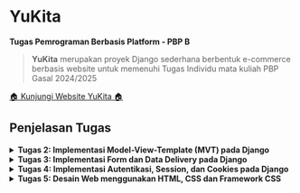 # YuKita

**Tugas Pemrograman Berbasis Platform - PBP B**

> **YuKita** merupakan proyek Django sederhana berbentuk e-commerce berbasis website untuk memenuhi Tugas Individu mata kuliah PBP Gasal 2024/2025

[ 🏠 Kunjungi Website YuKita 🏠 ](http://gnade-yuka-yukita.pbp.cs.ui.ac.id/)

## **Penjelasan Tugas**

<details>
<summary> <b> Tugas 2: Implementasi Model-View-Template (MVT) pada Django </b> </summary>

## **Implementasi Checklist**

* ### Inisiasi Proyek Django

Setelah saya membuat direktori baru dengan nama Yukita, nama e-commerce buatan saya, saya membuat dependencies pada berkas 'requirements.txt' yang berisi

```
django
gunicorn
whitenoise
psycopg2-binary
requests
urllib3
```

Lalu melakukan instalasi dependencies setelah menjalankan virtual environment dengan perintah `pip install -r requirements.txt` dan membuat proyek Django dengan perintah `django-admin startproject yukita .`

* ### Menjalankan Server

Setelah membuat proyek Django, saya menambahkan string `ALLOWED_HOSTS = ["localhost", "127.0.0.1"]` untuk keperluan deployment dan menjalankan server Django dengan perintah `python3 manage.py runserver`

* ### Membuat  aplikasi `main`

Saya menjalankan perintah `python manage.py startapp main` untuk membuat aplikasi baru bernama main. Lalu saya menambahkan `main` ke `INSTALLED_APPS` pada berkas `settings.py` 


* ### Membuat model aplikasi `main`

Saya membuat berkas `models.py` pada direktori `main` yang berisikan

```
from django.db import models

class ShopEntry(models.Model):
    name = models.CharField(max_length=255)
    price = models.IntegerField()
    description = models.TextField()
    quantity = models.IntegerField()
    location = models.CharField(max_length=255)

    @property
    def is_avaible(self):
        return self.quantity > 0
```

Lalu saya mengimigrasikan model yang sudah saya buat dengan menjalankan perintah `python3 manage.py makemigrations` dan mengimigrasikannya ke basis data lokal dengan menjalankan perintah `python manage.py migrate`

* ### Membuat template dan view aplikasi `main`

Template untuk merender pada file `views.py` berisikan

```
from django.shortcuts import render

def show_main(request):
    context = {
        'product_name': 'BLAHAJ Soft Toy',
        'product_price': 'IDR 299,000',
        'product_description': 'A large and soft cuddly shark. It\'s perfect to hug, use as a pillow, or play with. This toy will bring comfort and joy to any child.',
        'product_quantity': 1,
        'product_location': 'Jakarta, Surabaya, Bali',
        'name' : "Gnade Yuka",
        'kelas' : "PBP-B"
    }

    return render(request, "main.html", context)

```

dan template pada file `html.main` berisi 

```
<h1>YuKita</h1>

<h5>Nama: </h5>
<p>{{ name }}</p>

<h5>Kelas: </h5>
<p>{{ kelas }}</p>

<h1>{{ product_name }}</h1>

<h5>Price: </h5>
<p>{{ product_price }}</p>

<h5>Description: </h5>
<p>{{ product_description }}</p>

<h5>Quantity: </h5>
<p>{{ product_quantity }}</p>

<h5>Location: </h5>
<p>{{ product_location }}</p>
```

* ### Melakukanrouting pada aplikasi `main`

Untuk mengatur URL pada aplikasi `main`, saya membuat berkas `urls.py` pada aplikasi `main` berisikan

```
from django.urls import path
from main.views import show_main

app_name = 'main'

urlpatterns = [
    path('', show_main, name='show_main'),
]
```

Dengan begitu, saya dapat melihat `main` dengan perintah `python manage.py runserver`

## **Jawaban Tugas 2**

* ### Bagan request client ke web aplikasi berbasis Django

![bagan request client ke web](image/bagan.jpeg)

Client (Browser/User) mengirimkan request HTTP ke server, yang kemudian memprosesnya dengan melakukan pemetaan URL melalui urls.py. Setelah URL ditemukan dan dipetakan, fungsi yang sesuai dalam views.py dijalankan berdasarkan permintaan URL tersebut. Selanjutnya, fungsi view mengembalikan HTTP response dalam bentuk halaman HTML. Dalam proses ini, views.py mengambil data yang dibutuhkan dari models.py, lalu data tersebut disajikan menggunakan template main.html.


* ### Fungsi `git` dalam pengembangan perangkat lunak

Git adalah sistem pengontrol versi terdistribusi yang sangat penting dalam pengembangan perangkat lunak. Fungsinya mencakup pelacakan perubahan kode, memungkinkan kolaborasi antar-pengembang, dan mendukung pengelolaan proyek berskala besar. Dengan Git, pengembang dapat membuat cabang kode (branches) untuk mengembangkan fitur baru secara paralel tanpa mengganggu kode yang sudah ada. Setelah pengembangan selesai, perubahan dapat digabungkan (merge) kembali ke cabang utama. Selain itu, Git memungkinkan pengembalian (rollback) ke versi sebelumnya jika terjadi kesalahan.

* ### Mengapa framework Django dijadikan permulaan pembelajaran pengembangan perangkat lunak?

Django sering kali dipilih sebagai framework pertama untuk belajar pengembangan perangkat lunak karena strukturnya yang jelas dan lengkap. Django menyediakan "batteries included," yang berarti banyak fungsi umum seperti autentikasi, manajemen database, dan URL routing sudah tersedia secara default, memudahkan pemula untuk fokus pada konsep dasar. Selain itu, Django menggunakan bahasa Python, yang terkenal dengan sintaks yang mudah dipahami,sehingga cocok untuk pelajar dan pengembang pemula.

* ### Mengapa model pada Django disebut sebagai ORM?

Pada Django, model disebut sebagai ORM (Object-Relational Mapping) karena menyediakan cara untuk menghubungkan dan memanipulasi data di database menggunakan objek Python. ORM memungkinkan pengembang berinteraksi dengan database tanpa harus menulis SQL secara langsung. Setiap model di Django merepresentasikan tabel di database, dan setiap atribut model merepresentasikan kolom pada tabel tersebut. Dengan menggunakan ORM, pengembang dapat melakukan operasi database seperti penyimpanan, update, dan penghapusan data dengan kode Python yang lebih mudah dibaca.


</details>

<details>
<summary> <b> Tugas 3: Implementasi Form dan Data Delivery pada Django</b> </summary>

## **Jawaban Tugas 3**

* ### Mengapa kita memerlukan data delivery dalam pengimplementasian sebuah platform?
**Data delivery** dalam pengimplementasian sebuah platform diperlukan karena bertujuan untuk memastikan bahwa data yang dikirim antar bagian sistem (misalnya, antara frontend dan backend atau antar microservices) dapat ditukar dengan cara yang efisien, aman, dan konsisten. Tanpa mekanisme pengiriman data yang efektif, aplikasi tidak akan dapat menyajikan informasi yang tepat kepada pengguna secara real-time, menyebabkan pengalaman pengguna yang buruk. Selain itu, data delivery memungkinkan platform untuk beroperasi secara terdistribusi, mendukung skala besar, serta memfasilitasi komunikasi antar komponen yang berbeda secara seamless.

* ### Mana yang lebih baik antara XML dan JSON? Mengapa JSON lebih populer dibandingkan XML?
Antara **XML** dan **JSON**, **JSON** lebih baik dan populer untuk pengiriman data dalam aplikasi modern. Hal ini karena JSON lebih ringan dan lebih mudah dibaca oleh manusia maupun mesin dibandingkan XML, yang menggunakan tag berlapis dan lebih verbose. JSON juga lebih mudah diolah dengan JavaScript, yang merupakan bahasa umum di web development. Sementara XML memiliki kemampuan untuk mendeskripsikan struktur data yang lebih kompleks (seperti metadata dan skema yang dapat divalidasi), JSON tetap lebih disukai untuk API modern karena kecepatan dan kesederhanaannya. Oleh karena itu, JSON lebih populer karena performanya yang lebih efisien dalam konteks pengiriman data di web.

* ### Jelaskan fungsi dari method is_valid() pada form Django dan mengapa kita membutuhkan method tersebut?
Dalam **Django**, method **`is_valid()`** digunakan pada objek form untuk memeriksa apakah data yang dikirimkan oleh pengguna sesuai dengan aturan validasi yang telah ditentukan dalam form tersebut. Method ini akan mengembalikan nilai `True` jika semua data valid dan `False` jika terdapat kesalahan dalam input pengguna. Kita membutuhkan method ini agar data yang diterima dari pengguna dapat diproses dengan benar atau menampilkan pesan kesalahan jika data yang dimasukkan tidak sesuai dengan ketentuan (misalnya format email salah atau ada field yang tidak diisi). Tanpa validasi ini, aplikasi rentan menerima data yang tidak lengkap atau tidak valid.

* ### Mengapa kita membutuhkan csrf_token saat membuat form di Django? Apa yang dapat terjadi jika kita tidak menambahkan csrf_token pada form Django? Bagaimana hal tersebut dapat dimanfaatkan oleh penyerang?
Kita membutuhkan **`csrf_token`** saat membuat form di Django untuk melindungi aplikasi dari serangan **Cross-Site Request Forgery (CSRF)**, yaitu jenis serangan di mana penyerang dapat membuat pengguna yang sudah login di aplikasi mengirimkan permintaan yang tidak diinginkan tanpa sepengetahuan mereka. Jika form Django tidak memiliki **`csrf_token`**, penyerang dapat memanfaatkan celah ini untuk melakukan tindakan berbahaya, seperti mengirimkan permintaan palsu atas nama pengguna tanpa izin, yang bisa berdampak pada perubahan data atau eksploitasi lain. **`csrf_token`** membantu mencegah hal ini dengan memastikan bahwa permintaan yang dikirim ke server berasal dari sumber yang sah.

## **Implementasi Checklist**

* ### Membuat input form

Membuat `form` untuk menerima input, sehingga nantinya data baru bisa ditampilkan dengan membuat file `forms.py` pada main yang berisikan kode

```
from django.forms import ModelForm
from main.models import ShopEntry

class ShopEntryForm(ModelForm):
    class Meta:
        model = ShopEntry 
        fields = ["product_name", "price", "quantity", "location", "description"]
```

Selain itu, saya juga mengubah `show_main` pada `views.py` menjadi

```
def show_main(request):
    shop_entries = ShopEntry.objects.all()
    
    context = {
        # 'product_name': 'Sofa Ruang Tamu',
        # 'product_price': 'IDR 1,500,000',
        # 'product_description': 'A sofa-bed with small, neat dimensions which is easy to furnish with, even when space is limited. You can make the sofa more comfortable and personal by completing with pillows in different colours and patterns.',
        # 'stock': 1,
        # 'product_location': 'Jakarta, Surabaya, Bali',
        'name' : "Gnade Yuka",
        'kelas' : "PBP-B",
        'shop_entries' : shop_entries
    }

    return render(request, "main.html", context)
```

* ### Menambahkan fungsi pada `views.py`

Sehingga kita bisa melihat data yang sudah diinput

1. Membuat fungsi baru `create_shop_entry` pada `views.py` agar bisa menerima data yang berisikan

```
def create_shop_entry(request):
    form = ShopEntryForm(request.POST or None)

    if form.is_valid() and request.method == "POST":
        form.save()
        return redirect('main:show_main')

    context = {'form': form}
    return render(request, "create_shop_entry.html", context)
```

2. Lalu membuat template baru untuk tampilan ketika menambahkan pembelian baru dengan nama `create_shop_entry` pada direktori `main/templates` yang berisikan

```
{% extends 'base.html' %} 
{% block content %}
<h1>Add New Shop Entry</h1>

<form method="POST">
  {% csrf_token %}
  <table>
    {{ form.as_table }}
    <tr>
      <td></td>
      <td>
        <input type="submit" value="Add Shop Entry" />
      </td>
    </tr>
  </table>
</form>

{% endblock %}
```

3. Lalu menampilkan data pembelian dalam bentuk tabel dan menambahkan tombol `Add New Shop Entry` pada `main.html` ketika ingin menambahkan pembelian

```
<div class="shop-entries">
    <h3>Shop Entries</h3>
    
    {% if not shop_entries %}
    <p>Belum ada pesanan yang masuk</p>
    {% else %}
    <table>
      <tr>
        <th>Nama</th>
        <th>Harga</th>
        <th>Jumlah Kamar</th>
        <th>Lokasi</th>
        <th>Deskripsi</th>
      </tr>
      
      <!-- Display each shop entry -->
      {% for shop_entry in shop_entries %}
      <tr>
        <td>{{ shop_entry.product_name }}</td>
        <td>{{ shop_entry.price }}</td>
        <td>{{ shop_entry.quantity }}</td>
        <td>{{ shop_entry.location }}</td>
        <td>{{ shop_entry.description }}</td>
      </tr>
      {% endfor %}
    </table>
    {% endif %}
</div>

<br />

<a href="{% url 'main:create_shop_entry' %}">
  <button>Add New Shop Entry</button>
</a>
```

* ### Menambahkan format XML dan JSON 

Untuk melihat data dalam format XML dan JSON, pada `views.py` di foler `main` kita menambahkan 
```
from django.http import HttpResponse
from django.core import serializers
```

1. Menambahkan fungsi `show_xml` dan `show_xml_by_id` (untuk melihat bedasarkan filter ID) yang akan mengembalikan `HttpResponse` berisi data yang sudah menjadi XML

```
def show_xml(request):
    data = ShopEntry.objects.all()
    return HttpResponse(serializers.serialize("xml", data), content_type="application/xml")

def show_xml_by_id(request, id):
    data = ShopEntry.objects.filter(pk=id)
    return HttpResponse(serializers.serialize("xml", data), content_type="application/xml")
```

2. Menambahkan fungsi `show_json` dan `show_json_by_id` (untuk melihat bedasarkan filter ID) yang akan mengembalikan `HttpResponse` berisi data yang sudah menjadi JSON

```
def show_json(request):
    data = ShopEntry.objects.all()
    return HttpResponse(serializers.serialize("json", data), content_type="application/json")

def show_json_by_id(request, id):
    data = ShopEntry.objects.filter(pk=id)
    return HttpResponse(serializers.serialize("json", data), content_type="application/json")

```

3. Merouting URL
Tidak lupa juga untuk menambahkan `path_url` fungsi yang sudah kita tambhkan ke `urlpatterns` pada `main/urls.py` dan mengimport dari `views.py`. Sehingga isi dari `main/urls.py` akan berisi :

```
from django.urls import path
from main.views import show_main, create_shop_entry, show_xml, show_json, show_xml_by_id, show_json_by_id

app_name = 'main'

urlpatterns = [
    path('', show_main, name='show_main'),
    path('create-shop-entry', create_shop_entry, name='create_shop_entry'),
    path('xml/', show_xml, name='show_xml'),
    path('json/', show_json, name='show_json'),
    path('xml/<str:id>/', show_xml_by_id, name='show_xml_by_id'),
    path('json/<str:id>/', show_json_by_id, name='show_json_by_id'),
]
```

Sehingga, input `form` sudah bisa digunakan dengan menjalankan command `python3 manage.py runserver` dan mengunjungi <http://localhost:8000>.

## Postman *Screenshot*
1. XML
![XML](image/postman_xml.png)
2. JSON
![JSON](image/postman_json.png)
3. XML *by* ID
![XML *by* ID](image/postman_xml_id.png)
4. JSON *by* ID
![JSON *by* ID](image/postman_json_id.png)

</details>

<details>
<summary> <b> Tugas 4: Implementasi Autentikasi, Session, dan Cookies pada Django</b> </summary>

## **Jawaban Tugas 3**

* ### Apa perbedaan antara HttpResponseRedirect() dan redirect()?
HttpResponseRedirect() adalah kelas yang secara eksplisit mengembalikan respons HTTP yang mengarahkan pengguna ke URL tertentu, di mana kita harus memberikan URL tujuan secara manual. Sebaliknya, redirect() adalah shortcut yang lebih fleksibel dalam Django, yang dapat menerima tidak hanya URL, tetapi juga nama view atau objek model dan secara otomatis menangani pembuatan URL tujuan. Dengan redirect(), proses redirect menjadi lebih sederhana karena Django mengubah input yang diberikan menjadi URL yang sesuai.

* ### Jelaskan cara kerja penghubungan model Product dengan User!
Penghubungan antara model Product dengan User biasanya dilakukan menggunakan ForeignKey atau ManyToManyField tergantung pada hubungan yang diinginkan. Misalnya, jika satu pengguna bisa memiliki banyak produk, maka model Product akan memiliki ForeignKey ke model User, seperti ini: user = models.ForeignKey(User, on_delete=models.CASCADE). Ini berarti setiap instance Product terhubung dengan satu pengguna, tetapi satu pengguna dapat memiliki banyak produk. Django akan secara otomatis membuat relasi ini di database, dan kita dapat mengakses data yang terhubung melalui atribut relasi tersebut.
 
* ### Apa perbedaan antara authentication dan authorization, apakah yang dilakukan saat pengguna login? Jelaskan bagaimana Django mengimplementasikan kedua konsep tersebut.
Authentication adalah proses memverifikasi identitas pengguna, misalnya dengan memastikan username dan password yang diberikan benar. Authorization adalah proses yang menentukan apakah pengguna yang terautentikasi memiliki izin untuk melakukan aksi tertentu. Ketika pengguna login, mereka pertama-tama melewati proses authentication. Django mengimplementasikan authentication menggunakan django.contrib.auth, yang menyediakan sistem login, logout, dan manajemen pengguna. Authorization di Django diimplementasikan melalui sistem izin berbasis objek, di mana setiap pengguna dapat diberikan izin tertentu untuk mengakses fitur atau tindakan tertentu di aplikasi.

* ### Bagaimana Django mengingat pengguna yang telah login? Jelaskan kegunaan lain dari cookies dan apakah semua cookies aman digunakan?
Django mengingat pengguna yang telah login dengan menggunakan session cookies, yang disimpan di browser pengguna. Saat pengguna login, Django menyimpan session ID di cookie dan di database. Setiap kali pengguna mengakses halaman, Django memeriksa session ID untuk mengetahui apakah pengguna sudah login. Selain itu, cookies dapat digunakan untuk menyimpan preferensi pengguna atau melacak aktivitas. Tidak semua cookies aman digunakan; misalnya, cookies yang tidak diatur dengan aman dapat dicuri dalam serangan seperti cross-site scripting (XSS). Django menyediakan pengaturan seperti HttpOnly dan Secure untuk memastikan cookies lebih aman dengan membatasi akses JavaScript dan memaksa penggunaan HTTPS.

## **Implementasi Checklist**

* ### Membuat Form Registrasi

Agar website hanya bisa diakses oleh pengguna yang sudah mempunyai akun, maka diperlukan form untuk registrasi. Pada `views.py` kita menambahkan import `UserCreatiionForm` dan `message`. Selain itu saya juga menambahkan fungsi `register` agar bisa membuat form registrasi secara otomatis dan menghasilkan data setelah disubmit
```
from django.contrib.auth.forms import UserCreationForm
from django.contrib import messages

def register(request):
    form = UserCreationForm()

    if request.method == "POST":
        form = UserCreationForm(request.POST)
        if form.is_valid():
            form.save()
            messages.success(request, 'Your account has been successfully created!')
            return redirect('main:login')
    context = {'form':form}
    return render(request, 'register.html', context)
```

Selain itu saya juga membuat halaman registrasi pada `registrasi.html` pada `main/templates` dengan code 
```
{% extends 'base.html' %}

{% block meta %}
    <title>Register</title>
{% endblock meta %}

{% block content %}  

<div class = "login">
    
    <h1>Register</h1>  

        <form method="POST" >  
            {% csrf_token %}  
            <table>  
                {{ form.as_table }}  
                <tr>  
                    <td></td>
                    <td><input type="submit" name="submit" value="Daftar"/></td>  
                </tr>  
            </table>  
        </form>

    {% if messages %}  
        <ul>   
            {% for message in messages %}  
                <li>{{ message }}</li>  
                {% endfor %}  
        </ul>   
    {% endif %}

</div>  

{% endblock content %}
```

Terakhir saya juga menambahkan url path pada `urls.py`
```
from main.views import register
 urlpatterns = [
     ...
     path('register/', register, name='register'),
 ]
```
* ### Membuat Fungsi Login

Setelah membuat form registrasi, saya juga membuat fungsi login untuk menerima user yang sudah terdaftar dengan menambahkan berikut ini ke dalam `views.py`
```
from django.contrib.auth.forms import UserCreationForm, AuthenticationForm
from django.contrib.auth import authenticate, login

def login_user(request):
   if request.method == 'POST':
      form = AuthenticationForm(data=request.POST)

      if form.is_valid():
            user = form.get_user()
            login(request, user)
            return redirect('main:show_main')

   else:
      form = AuthenticationForm(request)
   context = {'form': form}
   return render(request, 'login.html', context)
```
Selain itu, saya juga membuat halaman tampilan untuk login user dengan membuat `login.html` pada direktori `main/templates` yang berisi
```
{% extends 'base.html' %}

{% block meta %}
<title>Login</title>
{% endblock meta %}

{% block content %}
<div class="login">
  <h1>Login</h1>

  <form method="POST" action="">
    {% csrf_token %}
    <table>
      {{ form.as_table }}
      <tr>
        <td></td>
        <td><input class="btn login_btn" type="submit" value="Login" /></td>
      </tr>
    </table>
  </form>

  {% if messages %}
  <ul>
    {% for message in messages %}
    <li>{{ message }}</li>
    {% endfor %}
  </ul>
  {% endif %} Don't have an account yet?
  <a href="{% url 'main:register' %}">Register Now</a>
</div>

{% endblock content %}
```

Tidak lupa juga untuk mengimport fungsi yang sudah saya buat ke dalam `urls.py` dengan menambahkan path url
```
from main.views import login_user
urlpatterns = [
   ...
   path('login/', login_user, name='login'),
]
```
* ### Membuat Fungsi Logout

Selain membuat fungsi login, diperlukan fungsi logout dengan menambahkan potongan kode berikut ke dalam `views.py`

```
from django.contrib.auth import logout

def logout_user(request):
    logout(request)
    return redirect('main:login')
```
selain itu pada `main.html` juga kita tambahkan 
```
<a href="{% url 'main:logout' %}">
  <button>Logout</button>
</a>
```
untuk mengarahkan halaman url secara dinamis. Tidak lupa juga untuk mengimport fungsi yang sudah saya buat ke dalam `urls.py` dengan menambahkan path url
```
from main.views import logout_user
urlpatterns = [
   ...
   path('logout/', logout_user, name='logout'),
]
```

* ### Meretriksi Halaman Main

pada `views.py` kita tambahkan
```
from django.contrib.auth.decorators import login_required
@login_required(login_url='/login')
def show_main(request):
```
* ### Menerapkan Cookies

Untuk menampilkan data last login pengguna, kita bisa menggunakan cookies. Pada `views.py` kita tambahkan
```
import datetime
from django.http import HttpResponseRedirect
from django.urls import reverse
```
dan fungsi login_user, ditambahkan cookie yang bernama `last_login` untuk melihat kapan terakhir kali pengguna melakukan login dengan melakukan perubahan pada blok `if form.is_valid()`
```
if form.is_valid():
    user = form.get_user()
    login(request, user)
    response = HttpResponseRedirect(reverse("main:show_main"))
    response.set_cookie('last_login', str(datetime.datetime.now()))
    return response
```

Pada fungsi show_main, tambahkan potongan kode `'last_login': request.COOKIES['last_login']` ke dalam variabel context. 
Ubah juga kode `logount_user` menjadi 
```
def logout_user(request):
    logout(request)
    response = HttpResponseRedirect(reverse('main:login'))
    response.delete_cookie('last_login')
    return response
```

Pada `main.html` tambahkan potongan kode untuk menampilkan data last login.
```
...
<h5>Sesi terakhir login: {{ last_login }}</h5>
...
```
</details>

<details>
<summary> <b> Tugas 5: Desain Web menggunakan HTML, CSS dan Framework CSS</b> </summary>

## **Jawaban Tugas 5**

* ### Jika terdapat beberapa CSS selector untuk suatu elemen HTML, jelaskan urutan prioritas pengambilan CSS selector tersebut!

CSS menentukan prioritas selector berdasarkan konsep specificity. Selector dengan prioritas tertinggi diterapkan jika ada beberapa selector yang berlaku untuk elemen yang sama. Urutannya dimulai dari yang terendah: selector elemen (tag), selector class, selector ID, inline styles, dan yang tertinggi adalah aturan dengan `!important`. Inline styles dan `!important` dapat mengesampingkan prioritas selector lainnya.

* ### Mengapa responsive design menjadi konsep yang penting dalam pengembangan aplikasi web? Berikan contoh aplikasi yang sudah dan belum menerapkan responsive design!

Responsive design penting agar tampilan situs web dapat beradaptasi dengan baik di berbagai perangkat dengan ukuran layar yang berbeda, seperti desktop, tablet, dan ponsel. Hal ini meningkatkan pengalaman pengguna dan memastikan situs tetap mudah diakses dan fungsional. Misalnya, aplikasi seperti Google telah menerapkan responsive design, sementara beberapa situs lama mungkin belum responsif dan tampil berantakan di perangkat seluler.

* ### Jelaskan perbedaan antara margin, border, dan padding, serta cara untuk mengimplementasikan ketiga hal tersebut!

Margin adalah ruang luar elemen, yang mengatur jarak antara elemen dengan elemen lainnya. Border adalah garis yang mengelilingi konten dan padding elemen. Padding adalah ruang dalam yang memberi jarak antara konten elemen dan border. Ketiga konsep ini mengontrol ruang dan tampilan tata letak elemen pada halaman web dan dapat diatur melalui properti CSS seperti margin, border, dan padding.

* ### Jelaskan konsep flex box dan grid layout beserta kegunaannya!

Flexbox adalah metode tata letak CSS yang digunakan untuk mendistribusikan elemen dalam satu dimensi (baris atau kolom) dengan fleksibel, membuat elemen lebih responsif dan mudah diatur. Grid layout, di sisi lain, adalah sistem dua dimensi yang memungkinkan pengaturan elemen dalam baris dan kolom secara simultan, memberikan kontrol yang lebih besar atas tata letak yang kompleks. Keduanya mempermudah pembuatan layout yang dinamis dan adaptif.


## **Implementasi Checklist**

* ### Menambahksn Tailwind ke Aplikasi

Pada `templates/base.html` kita sambungkan template django dengan tailwind dengan menambahkan 

```
<head>
{% block meta %}
    <meta charset="UTF-8" />
    <meta name="viewport" content="width=device-width, initial-scale=1">
{% endblock meta %}
<script src="https://cdn.tailwindcss.com">
</script>
</head>
```

* ### Menambahkan fitur Edit dan Hapus Item

pada `views.py` kita membuat fungsi baru bernama `edit_shop` dan `delete_shop` seperti berikut 

```
from django.shortcuts import .., reverse
from django.http import .., HttpResponseRedirect


def edit_shop(request, id):
    shop = ShopEntry.objects.get(pk = id)

    form = ShopEntryForm(request.POST or None, instance=shop)

    if form.is_valid() and request.method == "POST":
        form.save()
        return HttpResponseRedirect(reverse('main:show_main'))

    context = {'form': form}
    return render(request, "edit_shop.html", context)

def delete_shop(request, id):
    # Get mood berdasarkan id
    shop = ShopEntry.objects.get(pk = id)
    # Hapus mood
    shop.delete()
    # Kembali ke halaman awal
    return HttpResponseRedirect(reverse('main:show_main'))
```

Untuk membuat tampilannnya saya membuat `edit_shop.html` pada `main/templates` yang berisi

```
{% extends 'base.html' %}

{% load static %}

{% block content %}

<h1>Edit Shop</h1>

<form method="POST">
    {% csrf_token %}
    <table>
        {{ form.as_table }}
        <tr>
            <td></td>
            <td>
                <input type="submit" value="Edit Item"/>
            </td>
        </tr>
    </table>
</form>

{% endblock %}
```

Tidak lupa untuk mengimport fungsi `edit_shop` dan `delete_shop` pada `urls.py`

```
from main.views import edit_shop
from main.views import delete_mood
...
    path('edit-shop/<uuid:id>', edit_shop name='edit_shop),
    path('delete/<uuid:id>', delete_mood, name='delete_mood'), # sesuaikan dengan nama fungsi yang dibuat
...
```

Terakhir pada `main.html` kita buat agar terlihat tombol edit dan delete pada setiap item
```
...
<tr>
    ...
    <td>
        <a href="{% url 'main:edit_mood' mood_entry.pk %}">
            <button>
                Edit
            </button>
        </a>
    </td>
    <td>
        <a href="{% url 'main:delete_mood' mood_entry.pk %}">
            <button>
                Delete
            </button>
        </a>
    </td>
</tr>
...
```

* ### Menambahkan Navigation Bar pada Aplikasi

Saya membuat berkas HTML baru dengan nama navbar.html pada folder `templates/` di root directory. Isi dari navbar.html dapat kamu isi dengan template berikut.

```
<head>
    <link href="https://fonts.googleapis.com/css2?family=Poppins:wght@400;600&display=swap" rel="stylesheet">
    <style>
      body {
        background-color: #F6F4F1;
        font-family: 'Poppins', sans-serif;
      }
  
      .brand {
        font-size: 2xl;
        font-weight: bold;
      }
  
      .brand .yuk {
        color: #000000;
        font-size: 36px;
      }
  
      .brand .ita {
        color: #968864;
        font-size: 36px;
      }
  
      .welcome {
        color: #424241;
      }
  
      .logout-btn {
        background-color: #968864;
        color: white;
        font-weight: bold;
      }
  
      .logout-btn:hover {
        background-color: #7d7453;
      }
  
      .menu-item {
        margin-right: 16px;
        color: #424241;
        font-weight: 600;
      }
  
      .menu-item:hover {
        color: #968864;
      }
    </style>
  </head>
  
  <nav class="bg-F6F4F1 shadow-lg fixed top-0 left-0 z-40 w-screen">
    <div class="max-w-7xl mx-auto px-4 sm:px-6 lg:px-8">
      <div class="flex items-center justify-between h-16">
        <div class="flex items-center">
          <h1 class="brand">
            <span class="yuk">Yu</span><span class="ita">Kita</span>
          </h1>
        </div>
  
        <!-- Navigation Menu -->
        <div class="hidden md:flex items-center space-x-6">
          <a href="{% url 'main:show_main' %}" class="menu-item">Home</a>
          <a href="{% url 'main:show_main' %}" class="menu-item">Sewa</a>
          <a href="{% url 'main:show_main' %}" class="menu-item">Wishlist</a>
          <a href="{% url 'main:show_main' %}" class="menu-item">Kerjasama</a>
        </div>
  
        <div class="hidden md:flex items-center">
          {% if user.is_authenticated %}
            <span class="welcome mr-4">Welcome, {{ user.username }}</span>
            <a href="{% url 'main:logout' %}" class="logout-btn text-center py-2 px-4 rounded transition duration-300">
              Logout
            </a>
          {% else %}
            <a href="{% url 'main:login' %}" class="text-center bg-blue-500 hover:bg-blue-600 text-white font-bold py-2 px-4 rounded transition duration-300 mr-2">
              Login
            </a>
            <a href="{% url 'main:register' %}" class="text-center bg-green-500 hover:bg-green-600 text-white font-bold py-2 px-4 rounded transition duration-300">
              Register
            </a>
          {% endif %}
        </div>
  
        <div class="md:hidden flex items-center">
          <button class="mobile-menu-button">
            <svg class="w-6 h-6 text-white" fill="none" stroke-linecap="round" stroke-linejoin="round" stroke-width="2" viewBox="0 0 24 24" stroke="currentColor">
              <path d="M4 6h16M4 12h16M4 18h16"></path>
            </svg>
          </button>
        </div>
      </div>
    </div>
  
    <!-- Mobile menu -->
    <div class="mobile-menu hidden md:hidden px-4 w-full md:max-w-full">
      <div class="pt-2 pb-3 space-y-1 mx-auto">
        <a href="{% url 'main:show_main' %}" class="block menu-item">Home</a>
        <a href="{% url 'main:show_main' %}" class="block menu-item">Sewa</a>
        <a href="{% url 'main:show_main' %}" class="block menu-item">Wishlist</a>
        <a href="{% url 'main:show_main' %}" class="block menu-item">Kerjasama</a>
  
        {% if user.is_authenticated %}
          <span class="welcome block px-3 py-2">Welcome, {{ user.username }}</span>
          <a href="{% url 'main:logout' %}" class="logout-btn block text-center py-2 px-4 rounded transition duration-300">
            Logout
          </a>
        {% else %}
          <a href="{% url 'main:login' %}" class="block text-center bg-blue-500 hover:bg-blue-600 text-white font-bold py-2 px-4 rounded transition duration-300 mb-2">
            Login
          </a>
          <a href="{% url 'main:register' %}" class="block text-center bg-green-500 hover:bg-green-600 text-white font-bold py-2 px-4 rounded transition duration-300">
            Register
          </a>
        {% endif %}
      </div>
    </div>
  
    <script>
      const btn = document.querySelector("button.mobile-menu-button");
      const menu = document.querySelector(".mobile-menu");
  
      btn.addEventListener("click", () => {
        menu.classList.toggle("hidden");
      });
    </script>
  </nav>
  
```

Lalu kita tautkan navbar pada main.html, create_shop_entry.html, dan edit_shop.html yang berada di subdirektori main/templates/

```
{% extends 'base.html' %}
{% block content %}
{% include 'navbar.html' %}
...
{% endblock content%}
```
* ### Menghubungan global.css dan script Tailwind ke base.html

Agar style CSS yang ditambahkan di global.css dapat digunakan dalam template Django, kita memodiifikasi `base.html`

```
{% load static %}
<!DOCTYPE html>
<html lang="en">
  <head>
    <meta charset="UTF-8" />
    <meta name="viewport" content="width=device-width, initial-scale=1.0" />
    {% block meta %} {% endblock meta %}
    <script src="https://cdn.tailwindcss.com"></script>
    <link rel="stylesheet" href="{% static 'css/global.css' %}"/>
  </head>
  <body>
    {% block content %} {% endblock content %}
  </body>
</html>
```

dan memodifikasi `global.css` pada `static/css/global.css`

```
.form-style form input, form textarea, form select {
    width: 100%;
    padding: 0.5rem;
    border: 2px solid #bcbcbc;
    border-radius: 0.375rem;
}
.form-style form input:focus, form textarea:focus, form select:focus {
    outline: none;
    border-color: #674ea7;
    box-shadow: 0 0 0 3px #674ea7;
}
@keyframes shine {
    0% { background-position: -200% 0; }
    100% { background-position: 200% 0; }
}
.animate-shine {
    background: linear-gradient(120deg, rgba(255, 255, 255, 0.3), rgba(255, 255, 255, 0.1) 50%, rgba(255, 255, 255, 0.3));
    background-size: 200% 100%;
    animation: shine 3s infinite;
}
```

* ### Styling Halaman Login

```
{% extends 'base.html' %}
{% load static %}

{% block meta %}
<title>Login</title>
{% endblock meta %}

{% block content %}
<!-- Flex container to align items horizontally -->
<div class="min-h-screen flex items-center justify-between w-screen bg-[#F6F4F1] py-12 px-4 sm:px-6 lg:px-8">
  
  <!-- Left Section with Text -->
  <div class="flex-1 max-w-md text-left">
    <h2 class="text-5xl font-extrabold text-black">
      Login to <span class="text-[#968864]">YuKita</span>
    </h2>
    <p class="mt-4 text-sm text-black">If you don't have an account you can <a href="{% url 'main:register' %}" class="font-medium text-[#7b81ec] hover:underline">Register here!</a></p>
  </div>
  
  <!-- Middle Section with Image -->
  <div class="flex-1 flex justify-center mx-4">
    <img src="{% static 'image/login.png' %}" alt="Login Illustration" class="w-full max-w-sm">
  </div>
  
  <!-- Right Section with Form -->
  <div class="flex-1 max-w-sm w-full">
    <form class="mt-8 space-y-6" method="POST" action="">
      {% csrf_token %}
      <div class="rounded-md shadow-sm space-y-4">
        <div>
          <label for="username" class="sr-only">Username</label>
          <input id="username" name="username" type="text" required class="appearance-none block w-full px-3 py-2 border border-[#968864] text-[#2e2e2e] rounded-md focus:outline-none focus:ring-[#7b81ec] focus:border-[#7b81ec] sm:text-sm" placeholder="Username">
        </div>
        <div>
          <label for="password" class="sr-only">Password</label>
          <input id="password" name="password" type="password" required class="appearance-none block w-full px-3 py-2 border border-[#968864] text-[#2e2e2e] rounded-md focus:outline-none focus:ring-[#7b81ec] focus:border-[#7b81ec] sm:text-sm" placeholder="Password">
        </div>
      </div>

      <div>
        <button type="submit" class="w-full py-2 px-4 text-sm font-medium rounded-md text-white bg-[#7b81ec] hover:bg-[#5d64dc] focus:outline-none focus:ring-2 focus:ring-offset-2 focus:ring-[#7b81ec]">
          Login
        </button>
      </div>
    </form>
  </div>
</div>
{% endblock content %}

```
* ### Styling Halaman Register

```
{% extends 'base.html' %}
{% load static %} 

{% block meta %}
<title>Register</title>
{% endblock meta %}

{% block content %}
<!-- Flex container with background color -->
<div class="min-h-screen flex items-center justify-center bg-[#F6F4F1] py-12 px-4 sm:px-6 lg:px-8">
  <div class="max-w-md w-full space-y-8 form-style">
    <!-- Image at the top -->
    <div class="flex justify-center">
      <img src="{% static 'image/login.png' %}" alt="Register Illustration" class="w-32 h-32">
    </div>

    <div>
      <h2 class="mt-6 text-center text-3xl font-extrabold text-[#968864]">
        Create your account
      </h2>
    </div>
    
    <!-- Form Section -->
    <form class="mt-8 space-y-6" method="POST">
      {% csrf_token %}
      <input type="hidden" name="remember" value="true">
      <div class="rounded-md shadow-sm -space-y-px">
        {% for field in form %}
          <div class="{% if not forloop.first %}mt-4{% endif %}">
            <label for="{{ field.id_for_label }}" class="mb-2 font-semibold text-[#968864]">
              {{ field.label }}
            </label>
            <div class="relative">
              {{ field }}
              <div class="absolute inset-y-0 right-0 pr-3 flex items-center pointer-events-none">
                {% if field.errors %}
                  <svg class="h-5 w-5 text-red-500" fill="currentColor" viewBox="0 0 20 20">
                    <path fill-rule="evenodd" d="M18 10a8 8 0 11-16 0 8 8 0 0116 0zm-7 4a1 1 0 11-2 0 1 1 0 012 0zm-1-9a1 1 0 00-1 1v4a1 1 0 102 0V6a1 1 0 00-1-1z" clip-rule="evenodd" />
                  </svg>
                {% endif %}
              </div>
            </div>
            {% if field.errors %}
              {% for error in field.errors %}
                <p class="mt-1 text-sm text-red-600">{{ error }}</p>
              {% endfor %}
            {% endif %}
          </div>
        {% endfor %}
      </div>

      <!-- Submit Button -->
      <div>
        <button type="submit" class="group relative w-full flex justify-center py-2 px-4 border border-transparent text-sm font-medium rounded-md text-white bg-[#7d7453] hover:bg-[#5d5c48] focus:outline-none focus:ring-2 focus:ring-offset-2 focus:ring-[#7d7453]">
          Register
        </button>
      </div>
    </form>

    <!-- Error Messages -->
    {% if messages %}
    <div class="mt-4">
      {% for message in messages %}
      <div class="bg-red-100 border border-red-400 text-red-700 px-4 py-3 rounded relative" role="alert">
        <span class="block sm:inline">{{ message }}</span>
      </div>
      {% endfor %}
    </div>
    {% endif %}

    <!-- Login Link -->
    <div class="text-center mt-4">
      <p class="text-sm text-[#968864]">
        Already have an account?
        <a href="{% url 'main:login' %}" class="font-medium text-[#7b81ec] hover:text-[#5d64dc]">
          Login here
        </a>
      </p>
    </div>
  </div>
</div>
{% endblock content %}

```

* ### Styling Halaman Home

```
{% extends 'base.html' %}
{% load static %}

{% block meta %}
<title>YuKita</title>
{% endblock meta %}
{% block content %}
{% include 'navbar.html' %}
<div class="overflow-x-hidden px-4 md:px-8 pb-8 pt-24 min-h-screen bg-[#F6F4F1] flex flex-col">
  <div class="flex justify-center">
    <div class="w-full max-w-sm p-6 bg-[#968864] text-white rounded-lg shadow-lg">
        <h3 class="text-2xl font-bold text-center">Name</h3>
        <p class="text-lg text-center">{{ name }}</p>
    </div>
  </div>
    
    <!-- Sesi terakhir login -->
    <div class="flex justify-center mt-4">
      <p class="text-center text-black text-sm font-poppins">
        Sesi terakhir login: {{ last_login }}
      </p>
    </div>

  <div class="flex justify-end mb-6">
    <a href="{% url 'main:create_shop_entry' %}" class="bg-[#968864] hover:bg-[#7d7453] text-white font-bold py-2 px-4 rounded-lg transition duration-300 ease-in-out transform hover:-translate-y-1 hover:scale-105">
      Add New Product
    </a>
  </div>
  
  {% if not shop_entries %}
  <div class="flex flex-col items-center justify-center min-h-[24rem] p-6">
    <img src="{% static 'image/sedih-banget.jpeg' %}" alt="Sad face" class="w-42 h-32 mb-4"/>
    <p class="text-center text-gray-600 mt-4">Belum ada data shop pada YuKita.</p>
  </div>
  {% else %}
  <div class="grid grid-cols-1 sm:grid-cols-2 lg:grid-cols-3 gap-6 space-y-6 w-full">
    {% for shop_entry in shop_entries %}
    <div class="border rounded-lg overflow-hidden shadow-lg p-4 relative">
      <!-- Image with room count -->
      <div class="relative">
        <img src="{% static 'image/rumah.jpeg.webp' %}" alt="{{ shop_entry.product_name }}" class="w-full h-48 object-cover mb-4"/>
        <!-- Room count (Jumlah Kamar) in the top-right corner -->
        <span class="absolute top-2 right-2 bg-[#968864] text-white text-sm py-1 px-2 rounded-md">
          {{ shop_entry.quantity }} Rooms
        </span>
      </div>

      <!-- Shop information -->
      <h3 class="text-lg font-bold mb-2">{{ shop_entry.product_name }}</h3>
      <p class="text-gray-600">{{ shop_entry.location }}</p>
      <p class="text-gray-500">{{ shop_entry.description }}</p>
      <p class="font-bold text-lg text-[#968864]">Rp{{ shop_entry.price }} / night</p>
      
      <div class="flex justify-between mt-4">
        <a href="{% url 'main:edit_shop' shop_entry.pk %}" class="text-white bg-blue-500 hover:bg-blue-600 py-1 px-3 rounded">
          Edit
        </a>
        <a href="{% url 'main:delete_shop' shop_entry.pk %}" class="text-white bg-red-500 hover:bg-red-600 py-1 px-3 rounded">
          Delete
        </a>
      </div>
    </div>
    {% endfor %}
  </div>
  {% endif %}
</div>
{% endblock content %}

```

* ### Styling Halaman Shop Entry
```
{% extends 'base.html' %}
{% load static %}
{% block meta %}
<title>Edit Room</title>
{% endblock meta %}

{% block content %}
{% include 'navbar.html' %}
<div class="flex flex-col min-h-screen bg-[#F6F4F1] pt-24">
  <div class="container mx-auto px-4 py-8 max-w-xl">
    <h1 class="text-3xl font-bold text-center mb-8 text-black">Edit Room Entry</h1>
  
    <div class="bg-white rounded-lg p-6 form-style">
      <form method="POST" class="space-y-6">
          {% csrf_token %}
          {% for field in form %}
              <div class="flex flex-col">
                  <label for="{{ field.id_for_label }}" class="mb-2 font-semibold text-gray-700">
                      {{ field.label }}
                  </label>
                  <div class="w-full">
                      {{ field }}
                  </div>
                  {% if field.help_text %}
                      <p class="mt-1 text-sm text-gray-500">{{ field.help_text }}</p>
                  {% endif %}
                  {% for error in field.errors %}
                      <p class="mt-1 text-sm text-red-600">{{ error }}</p>
                  {% endfor %}
              </div>
          {% endfor %}
          <div class="flex justify-center mt-6">
              <button type="submit" class="bg-[#968864] text-white font-semibold px-6 py-3 rounded-lg hover:bg-[#7d7453] transition duration-300 ease-in-out w-full">
                  Edit Shop Entry
              </button>
          </div>
      </form>
  </div>
  </div>
</div>
{% endblock %}

```
* ### Styling Halaman edit Shop Entry

```
{% extends 'base.html' %}
{% load static %}
{% block meta %}
<title>Edit Room</title>
{% endblock meta %}

{% block content %}
{% include 'navbar.html' %}
<div class="flex flex-col min-h-screen bg-[#F6F4F1] pt-24">
  <div class="container mx-auto px-4 py-8 mt-16 max-w-xl">
    <h1 class="text-3xl font-bold text-center mb-8 text-black">Edit Room Entry</h1>
  
    <div class="bg-white rounded-lg p-6 form-style">
      <form method="POST" class="space-y-6">
          {% csrf_token %}
          {% for field in form %}
              <div class="flex flex-col">
                  <label for="{{ field.id_for_label }}" class="mb-2 font-semibold text-gray-700">
                      {{ field.label }}
                  </label>
                  <div class="w-full">
                      {{ field }}
                  </div>
                  {% if field.help_text %}
                      <p class="mt-1 text-sm text-gray-500">{{ field.help_text }}</p>
                  {% endif %}
                  {% for error in field.errors %}
                      <p class="mt-1 text-sm text-red-600">{{ error }}</p>
                  {% endfor %}
              </div>
          {% endfor %}
          <div class="flex justify-center mt-6">
              <button type="submit" class="bg-[#968864] text-white font-semibold px-6 py-3 rounded-lg hover:bg-indigo-700 transition duration-300 ease-in-out w-full">
                  Edit Shop Entry
              </button>
          </div>
      </form>
  </div>
  </div>
</div>
{% endblock %}
```
</details>